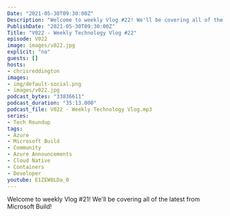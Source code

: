 ```yaml
---
Date: "2021-05-30T09:30:00Z"
Description: "Welcome to weekly Vlog #22! We'll be covering all of the latest from Microsoft Build!"
PublishDate: "2021-05-30T09:30:00Z"
Title: "V022 - Weekly Technology Vlog #22"
episode: V022
image: images/v022.jpg
explicit: "no"
guests: []
hosts:
- chrisreddington
images:
- img/default-social.png
- images/v022.jpg
podcast_bytes: "33836611"
podcast_duration: "35:13.000"
podcast_file: V022 - Weekly Technology Vlog.mp3
series:
- Tech Roundup
tags:
- Azure
- Microsoft Build
- Community
- Azure Announcements
- Cloud Native
- Containers
- Developer
youtube: E1ZEW8LDa_0
---
```

Welcome to weekly Vlog #21! We'll be covering all of the latest from Microsoft Build!